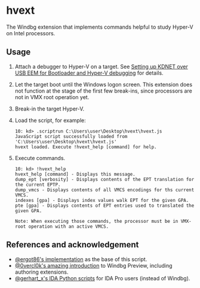 # hvext

The Windbg extension that implements commands helpful to study Hyper-V on Intel processors.

## Usage

1. Attach a debugger to Hyper-V on a target. See [Setting up KDNET over USB EEM for Bootloader and Hyper-V debugging](https://tandasat.github.io/blog/windows/2023/03/21/setting-up-kdnet-over-usb-eem-for-bootloader-and-hyper-v-debugging.html) for details.

2. Let the target boot until the Windows logon screen. This extension does not function at the stage of the first few break-ins, since processors are not in VMX root operation yet.

3. Break-in the target Hyper-V.

4. Load the script, for example:
    ```
    10: kd> .scriptrun C:\Users\user\Desktop\hvext\hvext.js
    JavaScript script successfully loaded from 'C:\Users\user\Desktop\hvext\hvext.js'
    hvext loaded. Execute !hvext_help [command] for help.
    ```

5. Execute commands.
    ```
    10: kd> !hvext_help
    hvext_help [command] - Displays this message.
    dump_ept [verbosity] - Displays contents of the EPT translation for the current EPTP.
    dump_vmcs - Displays contents of all VMCS encodings for ths current VMCS.
    indexes [gpa] - Displays index values walk EPT for the given GPA.
    pte [gpa] - Displays contents of EPT entries used to translated the given GPA.

    Note: When executing those commands, the processor must be in VMX-root operation with an active VMCS.
    ```

## References and acknowledgement
- [@ergot86's implementation](https://github.com/ergot86/crap/blob/main/hyperv_stuff.js) as the base of this script.
- [@0vercl0k's amazing introduction](https://doar-e.github.io/blog/2017/12/01/debugger-data-model/) to Windbg Preview, including authoring extensions.
- [@gerhart_x's IDA Python scripts](https://github.com/gerhart01/Hyper-V-scripts/blob/master/display-vmcs.py) for IDA Pro users (instead of Windbg).
